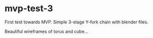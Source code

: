 # mvp-test-3
First test towards MVP. Simple 3-stage Y-fork chain with blender files.

Beautiful wireframes of torus and cube…
